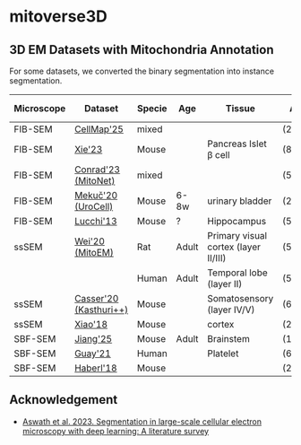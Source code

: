 # mitoverse3D

## 3D EM Datasets with Mitochondria Annotation
For some datasets, we converted the binary segmentation into instance segmentation.

|Microscope| Dataset  |    Specie   | Age   | Tissue | Avg Shape (xyz)   | Resolution   | # Mitos   |
|----------|----------|-------------|-------|--------|-------------------|--------------|-----------|
|FIB-SEM   |[CellMap'25](https://cellmapchallenge.janelia.org/)|mixed|||     (219,210,217)x147  | 8x8x8        | 1580      |
|FIB-SEM   |[Xie'23](https://github.com/bowang-lab/MAESTER)|Mouse||Pancreas Islet β cell|(874,669,979)x7    | 16x16x16     |         |
|FIB-SEM   |[Conrad'23 (MitoNet)](https://volume-em.github.io/empanada.html)|mixed|||(546,446,242)x5    | ~15x15x15     | 550        |
|FIB-SEM   |[Mekuč'20 (UroCell)](https://github.com/MancaZerovnikMekuc/UroCell)|Mouse|6-8w|urinary bladder|(256,256,256)x5|16x16x15| 287  |
|FIB-SEM   |[Lucchi'13](https://www.epfl.ch/labs/cvlab/data/data-em/)|Mouse|?|Hippocampus|(512,768,82)|10x10x10|70|
|ssSEM     |[Wei'20 (MitoEM)](https://mitoem.grand-challenge.org/)|Rat|Adult|Primary visual cortex (layer II/III)|(512,512,500)x64|8x8x30| 8201|
|          |          |  Human      | Adult |Temporal lobe (layer II) | (512,512,500)x64    | 8x8x30       | 13537     |
|ssSEM     |[Casser'20 (Kasthuri++)](https://sites.google.com/view/connectomics/) | Mouse     |       |Somatosensory (layer IV/V) | (699,791,80)x2      |12x12x30      | 267       |
|ssSEM     |[Xiao'18](https://www.frontiersin.org/journals/neuroanatomy/articles/10.3389/fnana.2018.00092/full)|Mouse||cortex|(2156,2104,31)|8x8x50|   468  |
|SBF-SEM   |[Jiang'25](https://www.sciencedirect.com/science/article/pii/S2667237525000256)|Mouse|Adult|Brainstem|(1000,1000,100)x3|15x15x40| 2057   |
|SBF-SEM   |[Guay'21](https://leapmanlab.github.io/dense-cell/)|Human||Platelet|(667,736,65)x3|10x10x50|    |
|SBF-SEM   |[Haberl'18](https://github.com/CRBS/cdeep3m/)|Mouse|||(256,256,15)x2|10x10x24|    |


## Acknowledgement
- [Aswath et al. 2023. Segmentation in large-scale cellular electron microscopy with deep learning: A literature survey](https://arxiv.org/abs/2206.07171)
